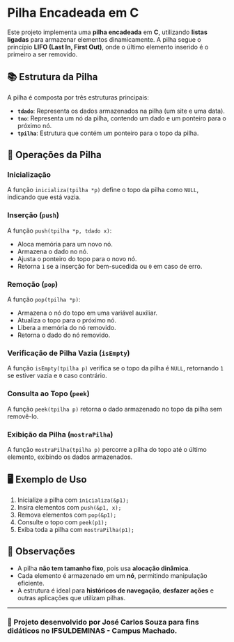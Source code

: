 # Pilha Encadeada em C

Este projeto implementa uma **pilha encadeada** em **C**, utilizando **listas ligadas** para armazenar elementos dinamicamente. A pilha segue o princípio **LIFO (Last In, First Out)**, onde o último elemento inserido é o primeiro a ser removido.

## 📚 Estrutura da Pilha

A pilha é composta por três estruturas principais:

- **`tdado`**: Representa os dados armazenados na pilha (um site e uma data).
- **`tno`**: Representa um nó da pilha, contendo um dado e um ponteiro para o próximo nó.
- **`tpilha`**: Estrutura que contém um ponteiro para o topo da pilha.

## 🚀 Operações da Pilha

### **Inicialização**
A função `inicializa(tpilha *p)` define o topo da pilha como `NULL`, indicando que está vazia.

### **Inserção (`push`)**
A função `push(tpilha *p, tdado x)`:
- Aloca memória para um novo nó.
- Armazena o dado no nó.
- Ajusta o ponteiro do topo para o novo nó.
- Retorna `1` se a inserção for bem-sucedida ou `0` em caso de erro.

### **Remoção (`pop`)**
A função `pop(tpilha *p)`:
- Armazena o nó do topo em uma variável auxiliar.
- Atualiza o topo para o próximo nó.
- Libera a memória do nó removido.
- Retorna o dado do nó removido.

### **Verificação de Pilha Vazia (`isEmpty`)**
A função `isEmpty(tpilha p)` verifica se o topo da pilha é `NULL`, retornando `1` se estiver vazia e `0` caso contrário.

### **Consulta ao Topo (`peek`)**
A função `peek(tpilha p)` retorna o dado armazenado no topo da pilha sem removê-lo.

### **Exibição da Pilha (`mostraPilha`)**
A função `mostraPilha(tpilha p)` percorre a pilha do topo até o último elemento, exibindo os dados armazenados.

## 🖥️ Exemplo de Uso

1. Inicialize a pilha com `inicializa(&p1);`
2. Insira elementos com `push(&p1, x);`
3. Remova elementos com `pop(&p1);`
4. Consulte o topo com `peek(p1);`
5. Exiba toda a pilha com `mostraPilha(p1);`

## 📌 Observações
- A pilha **não tem tamanho fixo**, pois usa **alocação dinâmica**.
- Cada elemento é armazenado em um **nó**, permitindo manipulação eficiente.
- A estrutura é ideal para **históricos de navegação**, **desfazer ações** e outras aplicações que utilizam pilhas.

---

### 📌 Projeto desenvolvido por **José Carlos Souza** para fins didáticos no **IFSULDEMINAS - Campus Machado**.
